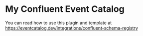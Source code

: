 # My Confluent Event Catalog


You can read how to use this plugin and template at https://eventcatalog.dev/integrations/confluent-schema-registry